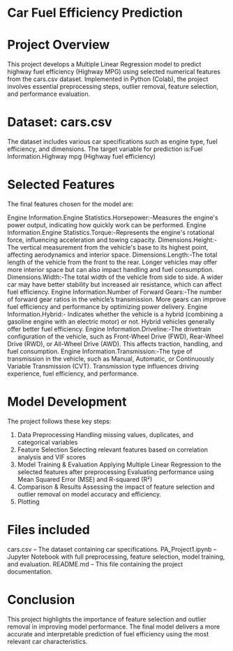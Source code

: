 # Car Fuel Efficiency Prediction
# Project Overview
This project develops a Multiple Linear Regression model to predict highway fuel efficiency (Highway MPG) using selected numerical features from the cars.csv dataset. Implemented in Python (Colab), the project involves essential preprocessing steps, outlier removal, feature selection, and performance evaluation.

# Dataset: cars.csv
The dataset includes various car specifications such as engine type, fuel efficiency, and dimensions. 
The target variable for prediction is:Fuel Information.Highway mpg (Highway fuel efficiency)

# Selected Features
The final features chosen for the model are:

Engine Information.Engine Statistics.Horsepower:-Measures the engine's power output, indicating how quickly work can be performed.
Engine Information.Engine Statistics.Torque:-Represents the engine's rotational force, influencing acceleration and towing capacity.
Dimensions.Height:-The vertical measurement from the vehicle's base to its highest point, affecting aerodynamics and interior space.
Dimensions.Length:-The total length of the vehicle from the front to the rear. Longer vehicles may offer more interior space but can also impact handling and fuel consumption.
Dimensions.Width:-The total width of the vehicle from side to side. A wider car may have better stability but increased air resistance, which can affect fuel efficiency.
Engine Information.Number of Forward Gears:-The number of forward gear ratios in the vehicle’s transmission. More gears can improve fuel efficiency and performance by optimizing power delivery.
Engine Information.Hybrid:- Indicates whether the vehicle is a hybrid (combining a gasoline engine with an electric motor) or not. Hybrid vehicles generally offer better fuel efficiency.
Engine Information.Driveline:-The drivetrain configuration of the vehicle, such as Front-Wheel Drive (FWD), Rear-Wheel Drive (RWD), or All-Wheel Drive (AWD). This affects traction, handling, and fuel consumption.
Engine Information.Transmission:-The type of transmission in the vehicle, such as Manual, Automatic, or Continuously Variable Transmission (CVT). Transmission type influences driving experience, fuel efficiency, and performance.

# Model Development
The project follows these key steps:

1. Data Preprocessing
Handling missing values, duplicates, and categorical variables
2. Feature Selection
Selecting relevant features based on correlation analysis and VIF scores
3. Model Training & Evaluation
Applying Multiple Linear Regression to the selected features after preprocessing
Evaluating performance using Mean Squared Error (MSE) and R-squared (R²)
4. Comparison & Results
Assessing the impact of feature selection and outlier removal on model accuracy and efficiency.
5. Plotting

# Files included
cars.csv – The dataset containing car specifications.
PA_Project1.ipynb – Jupyter Notebook with full preprocessing, feature selection, model training, and evaluation.
README.md – This file containing the project documentation.

# Conclusion
This project highlights the importance of feature selection and outlier removal in improving model performance. The final model delivers a more accurate and interpretable prediction of fuel efficiency using the most relevant car characteristics.
